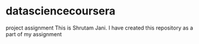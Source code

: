 # datasciencecoursera
project assignment
This is Shrutam Jani. I have created this repository as a part of my assignment
